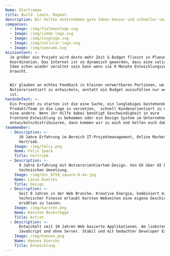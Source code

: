 ```yaml
---
Name: Startrampe
title: Build. Learn. Repeat.
description: Wir helfen Unternehmen gute Ideen besser und schneller umzusetzen.
companies:
  - Image: /img/fielmannlogo.svg
  - Image: /img/jimdo-logo.svg
  - Image: /img/xinglogo.svg
  - Image: /img/cellular_logo.svg
  - Image: /img/sumcumo.svg
missiontext: >-
  Je größer ein Projekt wird desto mehr Zeit & Budget fliesst in Planung und
  Koordination. Das Internet ist so dynamisch geworden, dass eine validierte
  Idee schon wieder veraltet sein kann wenn sie 9 Monate Entwicklungszeit
  braucht.


  Wir glauben an echtes Feedback in kleinen verwertbaren Portionen, um
  Nutzerorientiert zu entwickeln, anstatt ein Budget auszufüllen nur weil es da
  ist.
handsOnText: >-
  Ein Projekt zu starten ist die eine Sache, ein langlebiges bestehendes
  Produkt/Team in die Lage zu versetzen,  schnell Kundenorientiert zu entwickeln
  eine andere. Wenn ihr Hilfe dabei benötigt Geschwindigkeit in eure
  Frontend-Entwicklung zu bekommen oder ein Design System im Unternehmen zu
  entwickeln/distribuieren, dann kommen wir zu euch und helfen euch dabei.
teammember:
  - Description: >-
      10 Jahre Erfahrung im Bereich IT-Projektmanagement, Online Marketing und
      Vertrieb.
    Image: /img/felix.png
    Name: Felix Speck
    Title: Vertrieb
  - Description: >-
      9 Jahre Erfahrung mit Nutzerorientiertem Design. Von UX über UI bis zur
      technischen Umsetzung.
    Image: /img/dsc_0759_square-0-4x.jpg
    Name: Lasse Diercks
    Title: Design
  - Description: >-
      Seit 8 Jahren in der Web Branche. Kreative Energie, kombiniert mit
      technischer Finesse erlaubt Karsten Webseiten eine eigene Geschichte
      erzählen zu lassen.
    Image: /img/karsten.png
    Name: Karsten Buckstegge
    Title: Artist
  - Description: >-
      Entwickelt seit 10 Jahren Web basierte Applikationen. Am liebsten in
      JavaScript und ohne Server. Stabil und mit bedachter Developer Experience.
    Image: /img/hannes.png
    Name: Hannes Diercks
    Title: Entwicklung
---
```


